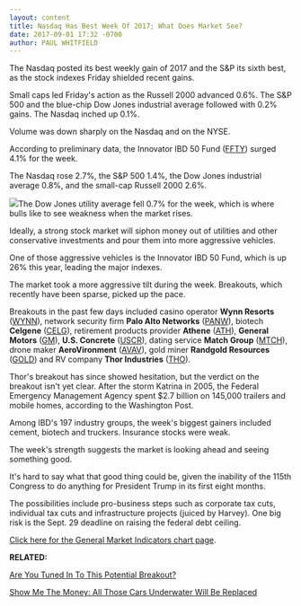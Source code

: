 ```yaml
---
layout: content
title: Nasdaq Has Best Week Of 2017; What Does Market See?
date: 2017-09-01 17:32 -0700
author: PAUL WHITFIELD
---
```






The Nasdaq posted its best weekly gain of 2017 and the S&P its sixth best, as the stock indexes Friday shielded recent gains.




Small caps led Friday's action as the Russell 2000 advanced 0.6%. The S&P 500 and the blue-chip Dow Jones industrial average followed with 0.2% gains. The Nasdaq inched up 0.1%.


Volume was down sharply on the Nasdaq and on the NYSE.


According to preliminary data, the Innovator IBD 50 Fund ([FFTY](https://research.investors.com/quote.aspx?symbol=FFTY)) surged 4.1% for the week.


The Nasdaq rose 2.7%, the S&P 500 1.4%, the Dow Jones industrial average 0.8%, and the small-cap Russell 2000 2.6%.


![](https://www.investors.com/wp-content/uploads/2017/09/MP090117-194x300.png)The Dow Jones utility average fell 0.7% for the week, which is where bulls like to see weakness when the market rises.


Ideally, a strong stock market will siphon money out of utilities and other conservative investments and pour them into more aggressive vehicles.


One of those aggressive vehicles is the Innovator IBD 50 Fund, which is up 26% this year, leading the major indexes.


The market took a more aggressive tilt during the week. Breakouts, which recently have been sparse, picked up the pace.


Breakouts in the past few days included casino operator **Wynn Resorts** ([WYNN](https://research.investors.com/quote.aspx?symbol=WYNN)), network security firm **Palo Alto Networks** ([PANW](https://research.investors.com/quote.aspx?symbol=PANW)), biotech **Celgene** ([CELG](https://research.investors.com/quote.aspx?symbol=CELG)), retirement products provider **Athene** ([ATH](https://research.investors.com/quote.aspx?symbol=ATH)), **General Motors** ([GM](https://research.investors.com/quote.aspx?symbol=GM)), **U.S. Concrete** ([USCR](https://research.investors.com/quote.aspx?symbol=USCR)), dating service **Match Group** ([MTCH](https://research.investors.com/quote.aspx?symbol=MTCH)), drone maker **AeroVironment** ([AVAV](https://research.investors.com/quote.aspx?symbol=AVAV)), gold miner **Randgold Resources** ([GOLD](https://research.investors.com/quote.aspx?symbol=GOLD)) and RV company **Thor Industries** ([THO](https://research.investors.com/quote.aspx?symbol=THO)).



Thor's breakout has since showed hesitation, but the verdict on the breakout isn't yet clear. After the storm Katrina in 2005, the Federal Emergency Management Agency spent $2.7 billion on 145,000 trailers and mobile homes, according to the Washington Post.


Among IBD's 197 industry groups, the week's biggest gainers included cement, biotech and truckers. Insurance stocks were weak.


The week's strength suggests the market is looking ahead and seeing something good.


It's hard to say what that good thing could be, given the inability of the 115th Congress to do anything for President Trump in its first eight months.


The possibilities include pro-business steps such as corporate tax cuts, individual tax cuts and infrastructure projects (juiced by Harvey). One big risk is the Sept. 29 deadline on raising the federal debt ceiling.


[Click here for the General Market Indicators chart page](https://www.investors.com/wp-content/uploads/2017/09/GMI_090417.pdf).


**RELATED:**


[Are You Tuned In To This Potential Breakout?](https://www.investors.com/research/ibd-stock-analysis/as-amazon-prime-battle-continues-will-netflix-stream-into-buy-zone/)


[Show Me The Money: All Those Cars Underwater Will Be Replaced](https://www.investors.com/news/harvey-to-hit-u-s-auto-sales-but-theres-a-silver-lining/)




